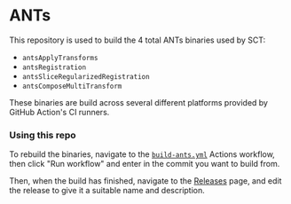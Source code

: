 # ANTs

This repository is used to build the 4 total ANTs binaries used by SCT:

* `antsApplyTransforms`
* `antsRegistration`
* `antsSliceRegularizedRegistration`
* `antsComposeMultiTransform`

These binaries are build across several different platforms provided by GitHub Action's CI runners.

### Using this repo

To rebuild the binaries, navigate to the [`build-ants.yml`](https://github.com/spinalcordtoolbox/build_ANTs/actions/workflows/build-ants.yml) Actions workflow, then click "Run workflow" and enter in the commit you want to build from.

Then, when the build has finished, navigate to the [Releases](https://github.com/spinalcordtoolbox/build_ANTs/releases) page, and edit the release to give it a suitable name and description.
